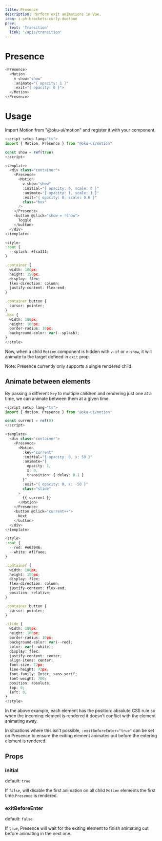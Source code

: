 ```yaml
---
title: Presence
description: Perform exit animations in Vue.
icon: i-ph-brackets-curly-duotone
prev:
  text: 'Transition'
  link: '/apis/transition'
---
```


# Presence

```ts
<Presence>
  <Motion
    v-show="show"
    :animate="{ opacity: 1 }"
    :exit="{ opacity: 0 }">
  </Motion>
</Presence>
``` 

# Usage
Import Motion from "@oku-ui/motion" and register it with your component.


```ts
<script setup lang="ts">
import { Motion, Presence } from "@oku-ui/motion"

const show = ref(true)
</script>

<template>
  <div class="container">
    <Presence>
      <Motion
        v-show="show"
        :initial="{ opacity: 0, scale: 0 }"
        :animate="{ opacity: 1, scale: 1 }"
        :exit="{ opacity: 0, scale: 0.6 }"
        class="box"
      />
    </Presence>
    <button @click="show = !show">
      Toggle
    </button>
  </div>
</template>

<style>
:root {
  --splash: #fca311;
}

.container {
  width: 100px;
  height: 150px;
  display: flex;
  flex-direction: column;
  justify-content: flex-end;
}

.container button {
  cursor: pointer;
}
.box {
  width: 100px;
  height: 100px;
  border-radius: 10px;
  background-color: var(--splash);
}
</style>
```

Now, when a child `Motion` component is hidden with `v-if` or `v-show`, it will animate to the target defined in `exit` prop.

Note: Presence currently only supports a single rendered child.


## Animate between elements

By passing a different `key` to multiple children and rendering just one at a time, we can animate between them at a given time.


```ts
<script setup lang="ts">
import { Motion, Presence } from "@oku-ui/motion"

const current = ref(0)
</script>

<template>
  <div class="container">
    <Presence>
      <Motion
        :key="current"
        :initial="{ opacity: 0, x: 50 }"
        :animate="{
          opacity: 1,
          x: 0,
          transition: { delay: 0.1 }
        }"
        :exit="{ opacity: 0, x: -50 }"
        class="slide"
      >
        {{ current }}
      </Motion>
    </Presence>
    <button @click="current++">
      Next
    </button>
  </div>
</template>

<style>
:root {
  --red: #e63946;
  --white: #f1faee;
}

.container {
  width: 100px;
  height: 150px;
  display: flex;
  flex-direction: column;
  justify-content: flex-end;
  position: relative;
}

.container button {
  cursor: pointer;
}

.slide {
  width: 100px;
  height: 100px;
  border-radius: 10px;
  background-color: var(--red);
  color: var(--white);
  display: flex;
  justify-content: center;
  align-items: center;
  font-size: 72px;
  line-height: 72px;
  font-family: Inter, sans-serif;
  font-weight: 700;
  position: absolute;
  top: 0;
  left: 0;
}
</style>
```

In the above example, each element has the position: absolute CSS rule so when the incoming element is rendered it doesn't conflict with the element animating away.

In situations where this isn't possible, `:exitBeforeEnter="true"` can be set on Presence to ensure the exiting element animates out before the entering element is rendered.


## Props

### initial

default: `true`

If `false`, will disable the first animation on all child `Motion` elements the first time `Presence` is rendered.


### exitBeforeEnter

default: `false`

If `true`, Presence will wait for the exiting element to finish animating out before animating in the next one.
